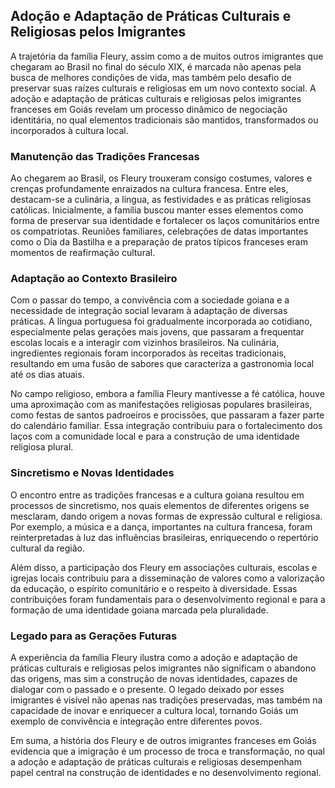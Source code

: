## Adoção e Adaptação de Práticas Culturais e Religiosas pelos Imigrantes

A trajetória da família Fleury, assim como a de muitos outros imigrantes que chegaram ao Brasil no final do século XIX, é marcada não apenas pela busca de melhores condições de vida, mas também pelo desafio de preservar suas raízes culturais e religiosas em um novo contexto social. A adoção e adaptação de práticas culturais e religiosas pelos imigrantes franceses em Goiás revelam um processo dinâmico de negociação identitária, no qual elementos tradicionais são mantidos, transformados ou incorporados à cultura local.

### Manutenção das Tradições Francesas

Ao chegarem ao Brasil, os Fleury trouxeram consigo costumes, valores e crenças profundamente enraizados na cultura francesa. Entre eles, destacam-se a culinária, a língua, as festividades e as práticas religiosas católicas. Inicialmente, a família buscou manter esses elementos como forma de preservar sua identidade e fortalecer os laços comunitários entre os compatriotas. Reuniões familiares, celebrações de datas importantes como o Dia da Bastilha e a preparação de pratos típicos franceses eram momentos de reafirmação cultural.

### Adaptação ao Contexto Brasileiro

Com o passar do tempo, a convivência com a sociedade goiana e a necessidade de integração social levaram à adaptação de diversas práticas. A língua portuguesa foi gradualmente incorporada ao cotidiano, especialmente pelas gerações mais jovens, que passaram a frequentar escolas locais e a interagir com vizinhos brasileiros. Na culinária, ingredientes regionais foram incorporados às receitas tradicionais, resultando em uma fusão de sabores que caracteriza a gastronomia local até os dias atuais.

No campo religioso, embora a família Fleury mantivesse a fé católica, houve uma aproximação com as manifestações religiosas populares brasileiras, como festas de santos padroeiros e procissões, que passaram a fazer parte do calendário familiar. Essa integração contribuiu para o fortalecimento dos laços com a comunidade local e para a construção de uma identidade religiosa plural.

### Sincretismo e Novas Identidades

O encontro entre as tradições francesas e a cultura goiana resultou em processos de sincretismo, nos quais elementos de diferentes origens se mesclaram, dando origem a novas formas de expressão cultural e religiosa. Por exemplo, a música e a dança, importantes na cultura francesa, foram reinterpretadas à luz das influências brasileiras, enriquecendo o repertório cultural da região.

Além disso, a participação dos Fleury em associações culturais, escolas e igrejas locais contribuiu para a disseminação de valores como a valorização da educação, o espírito comunitário e o respeito à diversidade. Essas contribuições foram fundamentais para o desenvolvimento regional e para a formação de uma identidade goiana marcada pela pluralidade.

### Legado para as Gerações Futuras

A experiência da família Fleury ilustra como a adoção e adaptação de práticas culturais e religiosas pelos imigrantes não significam o abandono das origens, mas sim a construção de novas identidades, capazes de dialogar com o passado e o presente. O legado deixado por esses imigrantes é visível não apenas nas tradições preservadas, mas também na capacidade de inovar e enriquecer a cultura local, tornando Goiás um exemplo de convivência e integração entre diferentes povos.

Em suma, a história dos Fleury e de outros imigrantes franceses em Goiás evidencia que a imigração é um processo de troca e transformação, no qual a adoção e adaptação de práticas culturais e religiosas desempenham papel central na construção de identidades e no desenvolvimento regional.